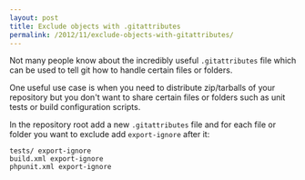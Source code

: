 ```yaml
---
layout: post
title: Exclude objects with .gitattributes
permalink: /2012/11/exclude-objects-with-gitattributes/
---
```


Not many people know about the incredibly useful `.gitattributes` file which can be used to tell git how to handle certain files or folders.

One useful use case is when you need to distribute zip/tarballs of your repository but you don't want to share certain files or folders such as unit tests or build configuration scripts.

In the repository root add a new `.gitattributes` file and for each file or folder you want to exclude add `export-ignore` after it:

	tests/ export-ignore
	build.xml export-ignore
	phpunit.xml export-ignore

